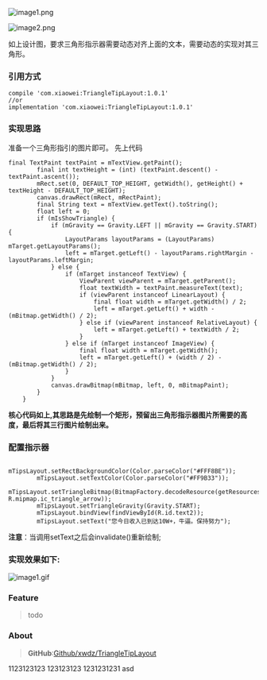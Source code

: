 ![image1.png](http://upload-images.jianshu.io/upload_images/2651056-ad5b11e1c00070a0.png?imageMogr2/auto-orient/strip%7CimageView2/2/w/1240)

![image2.png](http://upload-images.jianshu.io/upload_images/2651056-91d1f5bdad61f17c.png?imageMogr2/auto-orient/strip%7CimageView2/2/w/1240)


如上设计图，要求三角形指示器需要动态对齐上面的文本，需要动态的实现对其三角形。

### 引用方式
```
compile 'com.xiaowei:TriangleTipLayout:1.0.1'
//or
implementation 'com.xiaowei:TriangleTipLayout:1.0.1'
```

### 实现思路
准备一个三角形指引的图片即可。
先上代码

```
final TextPaint textPaint = mTextView.getPaint();
        final int textHeight = (int) (textPaint.descent() - textPaint.ascent());
        mRect.set(0, DEFAULT_TOP_HEIGHT, getWidth(), getHeight() + textHeight - DEFAULT_TOP_HEIGHT);
        canvas.drawRect(mRect, mRectPaint);
        final String text = mTextView.getText().toString();
        float left = 0;
        if (mIsShowTriangle) {
            if (mGravity == Gravity.LEFT || mGravity == Gravity.START) {
                LayoutParams layoutParams = (LayoutParams) mTarget.getLayoutParams();
                left = mTarget.getLeft() - layoutParams.rightMargin - layoutParams.leftMargin;
            } else {
                if (mTarget instanceof TextView) {
                    ViewParent viewParent = mTarget.getParent();
                    float textWidth = textPaint.measureText(text);
                    if (viewParent instanceof LinearLayout) {
                        final float width = mTarget.getWidth() / 2;
                        left = mTarget.getLeft() + width - (mBitmap.getWidth() / 2);
                    } else if (viewParent instanceof RelativeLayout) {
                        left = mTarget.getLeft() + textWidth / 2;
                    }
                } else if (mTarget instanceof ImageView) {
                    final float width = mTarget.getWidth();
                    left = mTarget.getLeft() + (width / 2) - (mBitmap.getWidth() / 2);
                }
            }
            canvas.drawBitmap(mBitmap, left, 0, mBitmapPaint);
        }
    }

```

**核心代码如上,其思路是先绘制一个矩形，预留出三角形指示器图片所需要的高度，最后将其三行图片绘制出来。**


### 配置指示器
```
        mTipsLayout.setRectBackgroundColor(Color.parseColor("#FFF8BE"));
        mTipsLayout.setTextColor(Color.parseColor("#FF9B33"));
        mTipsLayout.setTriangleBitmap(BitmapFactory.decodeResource(getResources(), R.mipmap.ic_triangle_arrow));
        mTipsLayout.setTriangleGravity(Gravity.START);
        mTipsLayout.bindView(findViewById(R.id.text2));
        mTipsLayout.setText("您今日收入已到达10W+，牛逼。保持努力");
```

**注意**：当调用setText之后会invalidate()重新绘制;

### 实现效果如下:
![image1.gif](http://upload-images.jianshu.io/upload_images/2651056-1ac7a748ccfda447.gif?imageMogr2/auto-orient/strip%7CimageView2/2/w/1240)


### Feature
> todo

### About
> **GitHub**:[Github/xwdz/TriangleTipLayout](https://github.com/xwdz/TriangleTipLayout)



1123123123
123123123
1231231231
asd





